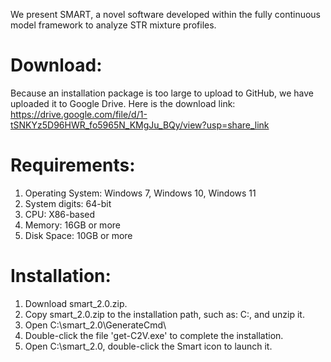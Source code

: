We present SMART, a novel software developed within the fully continuous model framework to analyze STR mixture profiles.

# Download:
Because an installation package is too large to upload to GitHub, we have uploaded it to Google Drive. Here is the download link: 
https://drive.google.com/file/d/1-tSNKYz5D96HWR_fo5965N_KMgJu_BQy/view?usp=share_link

# Requirements:
1. Operating System: Windows 7, Windows 10, Windows 11
2. System digits: 64-bit
3. CPU: X86-based
4. Memory: 16GB or more
5. Disk Space: 10GB or more

# Installation:
1. Download smart_2.0.zip.
2. Copy smart_2.0.zip to the installation path, such as: C:\, and unzip it.
3. Open C:\smart_2.0\GenerateCmd\
4. Double-click the file 'get-C2V.exe' to complete the installation.
5. Open C:\smart_2.0, double-click the Smart icon to launch it.
